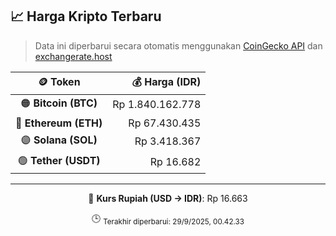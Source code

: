 

<!-- HARGA_KRIPTO -->
## 📈 Harga Kripto Terbaru

> Data ini diperbarui secara otomatis menggunakan [CoinGecko API](https://www.coingecko.com/) dan [exchangerate.host](https://exchangerate.host/)

<div align="center">

| 🪙 Token | 💰 Harga (IDR) |
|:------:|---------------:|
| 🟠 **Bitcoin (BTC)**   | Rp 1.840.162.778 |
| 🔵 **Ethereum (ETH)**  | Rp 67.430.435 |
| 🟣 **Solana (SOL)**    | Rp 3.418.367 |
| 🟢 **Tether (USDT)**   | Rp 16.682 |

---

💱 **Kurs Rupiah (USD → IDR)**: Rp 16.663

🕒 <sub>Terakhir diperbarui: 29/9/2025, 00.42.33</sub>

</div>
<!-- /HARGA_KRIPTO -->